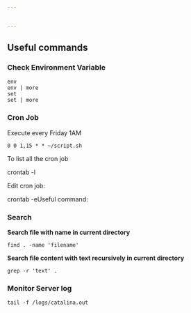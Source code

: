 ```yaml
---


---
```


<h2 id="useful-commands">Useful commands</h2>
<h3 id="check-environment-variable">Check Environment Variable</h3>
<pre class=" language-script"><code class="prism  language-script">env
env | more
set 
set | more
</code></pre>
<h3 id="cron-job">Cron Job</h3>
<p>Execute every Friday 1AM</p>
<pre><code>0 0 1,15 * * ~/script.sh
</code></pre>
<p>To list all the cron job</p>
<p>crontab -l</p>
<p>Edit cron job:</p>
<p>crontab -eUseful command:</p>
<h3 id="search">Search</h3>
<p><strong>Search file with name in current directory</strong></p>
<pre><code>find . -name 'filename'
</code></pre>
<p><strong>Search file content with text recursively in current directory</strong></p>
<pre><code>grep -r 'text' .
</code></pre>
<h3 id="monitor-server-log">Monitor Server log</h3>
<pre><code>tail -f /logs/catalina.out
</code></pre>

